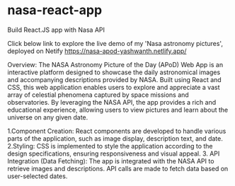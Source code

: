 # nasa-react-app
 Build React.JS app with Nasa API

Click below link to explore the live demo of my 'Nasa astronomy pictures', deployed on Netify
https://nasa-apod-yashwanth.netlify.app/


Overview:
The NASA Astronomy Picture of the Day (APoD) Web App is an interactive platform designed to showcase the daily astronomical images and accompanying descriptions provided by NASA. Built using React and CSS, this web application enables users to explore and appreciate a vast array of celestial phenomena captured by space missions and observatories. By leveraging the NASA API, the app provides a rich and educational experience, allowing users to view pictures and learn about the universe on any given date.

1.Component Creation: React components are developed to handle various parts of the application, such as image display, description text, and date.
2.Styling: CSS is implemented to style the application according to the design specifications, ensuring responsiveness and visual appeal.
3. API Integration (Data Fetching): The app is integrated with the NASA API to retrieve images and descriptions. API calls are made to fetch data based on user-selected dates.

